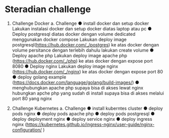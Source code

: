 # Steradian challenge 
1. Challenge Docker
a. Challenge
● install docker dan setup docker
Lakukan instalasi docker dan setup docker diatas laptop atau pc
● Deploy postgresql diatas docker dengan volume dedicated menggunakan
docker compose
Lakukan deploy image postgresql(https://hub.docker.com/_/postgres) ke
atas docker dengan volume persitance dengan terlebih dahulu lakukan
create volume
● Deploy apache php
Lakukan deploy image apache php (https://hub.docker.com/_/php) ke
atas docker dengan expose port 8080
● Deploy nginx
Lakukan deploy image nginx (https://hub.docker.com/_/nginx) ke atas
docker dengan expose port 80
● deploy golang example
(https://docs.docker.com/language/golang/build-images/)
● menghubungkan apache php supaya bisa di akses lewat nginx
hubungkan apche php yang sudah di install supaya bisa di akses melalui
port 80 yang nginx

2. Challenge Kubernetes
a. Challenge
● install kuberntes cluster
● deploy pods nginx
● deploy pods apache php
● deploy pods postgresql
● deploy deployment nginx
● deploy service nginx
● deploy ingress nginx
(https://kubernetes.github.io/ingress-nginx/user-guide/nginx-configuration/
)
